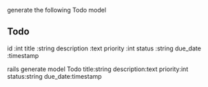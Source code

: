 generate the following Todo model 

Todo
------------------------------
id :int
title :string
description :text
priority :int
status :string
due_date :timestamp

rails generate model Todo title:string description:text priority:int status:string due_date:timestamp
